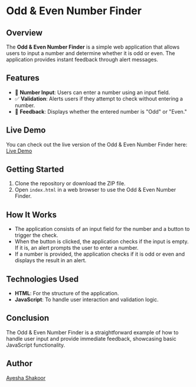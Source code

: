 # Odd & Even Number Finder

## Overview
The **Odd & Even Number Finder** is a simple web application that allows users to input a number and determine whether it is odd or even. The application provides instant feedback through alert messages.

## Features
- 🔢 **Number Input**: Users can enter a number using an input field.
- ✅ **Validation**: Alerts users if they attempt to check without entering a number.
- 🎉 **Feedback**: Displays whether the entered number is "Odd" or "Even."

## Live Demo
You can check out the live version of the Odd & Even Number Finder here: [Live Demo](https://js-even-odd-num.vercel.app/)

## Getting Started
1. Clone the repository or download the ZIP file.
2. Open `index.html` in a web browser to use the Odd & Even Number Finder.

## How It Works
- The application consists of an input field for the number and a button to trigger the check.
- When the button is clicked, the application checks if the input is empty. If it is, an alert prompts the user to enter a number.
- If a number is provided, the application checks if it is odd or even and displays the result in an alert.

## Technologies Used
- **HTML**: For the structure of the application.
- **JavaScript**: To handle user interaction and validation logic.

## Conclusion
The Odd & Even Number Finder is a straightforward example of how to handle user input and provide immediate feedback, showcasing basic JavaScript functionality.

## Author
[Ayesha Shakoor](https://github.com/ashuu03449)
